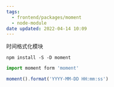 ```yaml
---
tags:
  - frontend/packages/moment
  - node-module
date updated: 2022-04-14 10:09
---
```


时间格式化模块

```shell
npm install -S -D moment
```

```javascript
import moment form 'moment'

moment().format('YYYY-MM-DD HH:mm:ss')
```
